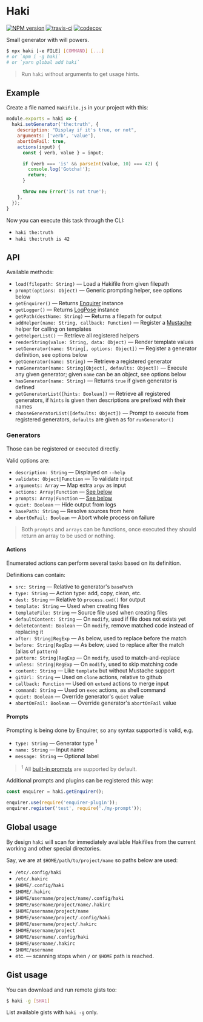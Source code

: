# Haki

[![NPM version](https://badge.fury.io/js/haki.png)](http://badge.fury.io/js/haki)
[![travis-ci](https://api.travis-ci.org/pateketrueke/haki.svg)](https://travis-ci.org/pateketrueke/haki)
[![codecov](https://codecov.io/gh/pateketrueke/haki/branch/master/graph/badge.svg)](https://codecov.io/gh/pateketrueke/haki)

Small generator with will powers.

```bash
$ npx haki [-e FILE] [COMMAND] [...]
# or `npm i -g haki`
# or `yarn global add haki`
```

> Run `haki` without arguments to get usage hints.

## Example

Create a file named `Hakifile.js` in your project with this:

```js
module.exports = haki => {
  haki.setGenerator('the:truth', {
    description: "Display if it's true, or not",
    arguments: ['verb', 'value'],
    abortOnFail: true,
    actions(input) {
      const { verb, value } = input;

      if (verb === 'is' && parseInt(value, 10) === 42) {
        console.log('Gotcha!');
        return;
      }

      throw new Error('Is not true');
    },
  });
}
```

Now you can execute this task through the CLI:

- `haki the:truth`
- `haki the:truth is 42`

## API

Available methods:

- `load(filepath: String)` &mdash; Load a Hakifile from given filepath
- `prompt(options: Object)` &mdash; Generic prompting helper, see options below
- `getEnquirer()` &mdash; Returns [Enquirer](https://github.com/enquirer/enquirer) instance
- `getLogger()` &mdash; Returns [LogPose](https://github.com/pateketrueke/log-pose) instance
- `getPath(destName: String)` &mdash; Returns a filepath for output
- `addHelper(name: String, callback: Function)` &mdash; Register a [Mustache](https://github.com/janl/mustache.js/) helper for calling on templates
- `getHelperList()` &mdash; Retrieve all registered helpers
- `renderString(value: String, data: Object)` &mdash; Render template values
- `setGenerator(name: String[, options: Object])` &mdash; Register a generator definition, see options below
- `getGenerator(name: String)` &mdash; Retrieve a registered generator
- `runGenerator(name: String|Object[, defaults: Object])` &mdash; Execute any given generator; given `name` can be an object, see options below
- `hasGenerator(name: String)` &mdash; Returns `true` if given generator is defined
- `getGeneratorList([hints: Boolean])` &mdash; Retrieve all registered generators, if `hints` is given then descriptions are prefixed with their names
- `chooseGeneratorList([defaults: Object])` &mdash; Prompt to execute from registered generators, `defaults` are given as for `runGenerator()`

### Generators

Those can be registered or executed directly.

Valid options are:

- `description: String` &mdash; Displayed on `--help`
- `validate: Object|Function` &mdash; To validate input
- `arguments: Array` &mdash; Map extra `argv` as input
- `actions: Array|Function` &mdash; [See below](#actions)
- `prompts: Array|Function` &mdash; [See below](#prompts)
- `quiet: Boolean` &mdash; Hide output from logs
- `basePath: String` &mdash; Resolve sources from here
- `abortOnFail: Boolean` &mdash; Abort whole process on failure

> Both `prompts` and `arrays` can be functions, once executed they should return an array to be used or nothing.

#### Actions

Enumerated actions can perform several tasks based on its definition.

Definitions can contain:

- `src: String` &mdash; Relative to generator's `basePath`
- `type: String` &mdash; Action type: add, copy, clean, etc.
- `dest: String` &mdash; Relative to `process.cwd()` for output
- `template: String` &mdash; Used when creating files
- `templateFile: String` &mdash; Source file used when creating files
- `defaultContent: String` &mdash; On `modify`, used if file does not exists yet
- `deleteContent: Boolean` &mdash; On `modify`, remove matched code instead of replacing it
- `after: String|RegExp` &mdash; As below, used to replace before the match
- `before: String|RegExp` &mdash; As below, used to replace after the match (alias of `pattern`)
- `pattern: String|RegExp` &mdash; On `modify`, used to match-and-replace
- `unless: String|RegExp` &mdash; On `modify`, used to skip matching code
- `content: String` &mdash; Like `template` but without Mustache support
- `gitUrl: String` &mdash; Used on `clone` actions, relative to github
- `callback: Function` &mdash; Used on `extend` actions to merge input
- `command: String` &mdash; Used on `exec` actions, as shell command
- `quiet: Boolean` &mdash; Override generator's `quiet` value
- `abortOnFail: Boolean` &mdash; Override generator's `abortOnFail` value

#### Prompts

Prompting is being done by Enquirer, so any syntax supported is valid, e.g.

- `type: String` &mdash; Generator type <sup>1</sup>
- `name: String` &mdash; Input name
- `message: String` &mdash; Optional label

> <sup>1</sup> All [built-in prompts](https://github.com/enquirer/enquirer#built-in-prompts) are supported by default.

Additional prompts and plugins can be registered this way:
```js
const enquirer = haki.getEnquirer();

enquirer.use(require('enquirer-plugin'));
enquirer.register('test', require('./my-prompt'));
```

## Global usage

By design `haki` will scan for immediately available Hakifiles from the current working and other special directories.

Say, we are at `$HOME/path/to/project/name` so paths below are used:

- `/etc/.config/haki`
- `/etc/.hakirc`
- `$HOME/.config/haki`
- `$HOME/.hakirc`
- `$HOME/username/project/name/.config/haki`
- `$HOME/username/project/name/.hakirc`
- `$HOME/username/project/name`
- `$HOME/username/project/.config/haki`
- `$HOME/username/project/.hakirc`
- `$HOME/username/project`
- `$HOME/username/.config/haki`
- `$HOME/username/.hakirc`
- `$HOME/username`
- etc. &mdash; scanning stops when `/` or `$HOME` path is reached.

## Gist usage

You can download and run remote gists too:

```bash
$ haki -g [SHA1]
```

List available gists with `haki -g` only.
